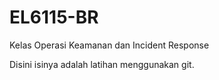 # EL6115-BR
Kelas Operasi Keamanan dan Incident Response

Disini isinya adalah latihan menggunakan git.
